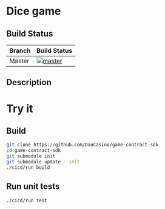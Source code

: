 # Dice game 

## Build Status

Branch|Build Status
---|---
Master|[![master](https://travis-ci.org/DaoCasino/dice-game?branch=master)](https://travis-ci.org/DaoCasino/dice-game.svg?branch=master)

## Description
<!-- Todo -->

# Try it

## Build
```bash
git clone https://github.com/DaoCasino/game-contract-sdk
cd game-contract-sdk
git submodule init
git submodule update --init
./cicd/run build
```
## Run unit tests
```bash
./cicd/run test
```
